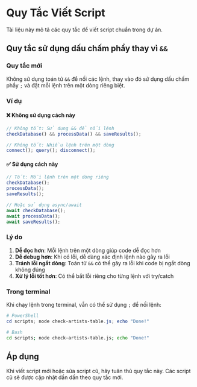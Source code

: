 # Quy Tắc Viết Script

Tài liệu này mô tả các quy tắc để viết script chuẩn trong dự án.

## Quy tắc sử dụng dấu chấm phẩy thay vì `&&`

### Quy tắc mới

Không sử dụng toán tử `&&` để nối các lệnh, thay vào đó sử dụng dấu chấm phẩy `;` và đặt mỗi lệnh trên một dòng riêng biệt.

### Ví dụ

#### ❌ Không sử dụng cách này

```javascript
// Không tốt: Sử dụng && để nối lệnh
checkDatabase() && processData() && saveResults();

// Không tốt: Nhiều lệnh trên một dòng
connect(); query(); disconnect();
```

#### ✅ Sử dụng cách này

```javascript
// Tốt: Mỗi lệnh trên một dòng riêng
checkDatabase();
processData();
saveResults();

// Hoặc sử dụng async/await
await checkDatabase();
await processData();
await saveResults();
```

### Lý do

1. **Dễ đọc hơn**: Mỗi lệnh trên một dòng giúp code dễ đọc hơn
2. **Dễ debug hơn**: Khi có lỗi, dễ dàng xác định lệnh nào gây ra lỗi
3. **Tránh lỗi ngắt dòng**: Toán tử `&&` có thể gây ra lỗi khi code bị ngắt dòng không đúng
4. **Xử lý lỗi tốt hơn**: Có thể bắt lỗi riêng cho từng lệnh với try/catch

### Trong terminal

Khi chạy lệnh trong terminal, vẫn có thể sử dụng `;` để nối lệnh:

```powershell
# PowerShell
cd scripts; node check-artists-table.js; echo "Done!"
```

```bash
# Bash
cd scripts; node check-artists-table.js; echo "Done!"
```

## Áp dụng

Khi viết script mới hoặc sửa script cũ, hãy tuân thủ quy tắc này. Các script cũ sẽ được cập nhật dần dần theo quy tắc mới.
